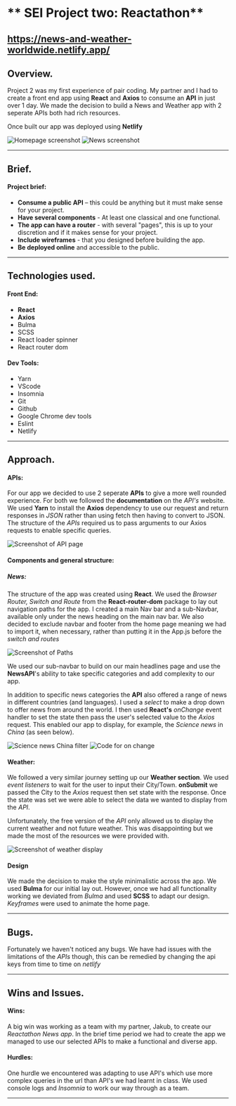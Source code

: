 # ** SEI Project two: Reactathon**

## https://news-and-weather-worldwide.netlify.app/

## **Overview.**

Project 2 was my first experience of pair coding. My partner and I had to create a front end app using **React** and **Axios** to consume an **API** in just over 1 day. We made the decision to build a News and Weather app with 2 seperate APIs both had rich resources. 

Once built our app was deployed using **Netlify**

![Homepage screenshot](images/Homepage.jpeg)
![News screenshot](images/News.jpeg)

-------------------------
## **Brief.**

#### Project brief:

* **Consume a public API** – this could be anything but it must make sense for your project.
* **Have several components** - At least one classical and one functional.
* **The app can have a router** - with several "pages", this is up to your discretion and if it makes sense for your project.
* **Include wireframes** - that you designed before building the app.
* **Be deployed online** and accessible to the public.

-------------------------

## **Technologies used.**

#### Front End:
* **React**
* **Axios**
* Bulma
* SCSS
* React loader spinner
* React router dom

#### Dev Tools:

* Yarn
* VScode 
* Insomnia
* Git
* Github
* Google Chrome dev tools
* Eslint
* Netlify


-------------------------

## **Approach.**

#### APIs:

For our app we decided to use 2 seperate **APIs** to give a more well rounded experience. For both we followed the **documentation** on the *API's* website. We used **Yarn** to install the **Axios** dependency to use our request and return responses in *JSON* rather than using fetch then having to convert to JSON. The structure of the *APIs* required us to pass arguments to our Axios requests to enable specific queries.

![Screenshot of API page](images/APIs.jpeg)

#### Components and general structure:

##### News:

The structure of the app was created using **React**. We used the *Browser Router, Switch and Route* from the **React-router-dom** package to lay out navigation paths for the app. I created a main Nav bar and a sub-Navbar, available only under the news heading on the main nav bar. We also decided to exclude navbar and footer from the home page meaning we had to import it, when necessary, rather than putting it in the App.js before the *switch and routes*

![Screenshot of Paths](images/Paths.jpeg)

We used our sub-navbar to build on our main headlines page and use the **NewsAPI**'s ability to take specific categories and add complexity to our app. 

In addition to specific news categories the **API** also offered a range of news in different countries (and languages). I used a *select* to make a drop down to offer news from around the world. I then used **React's** *onChange* event handler to set the state then pass the user's selected value to the *Axios* request. This enabled our app to display, for example, the *Science news* in *China* (as seen below).

![Science news China filter](images/Filtered.jpeg)
![Code for on change](images/HandleChange.jpeg)

#### Weather:

We followed a very similar journey setting up our **Weather section**. We used *event listeners* to wait for the user to input their City/Town. **onSubmit** we passed the City to the *Axios* request then set state with the response. Once the state was set we were able to select the data we wanted to display from the *API*. 

Unfortunately, the free version of the *API* only allowed us to display the current weather and not future weather. This was disappointing but we made the most of the resources we were provided with. 

![Screenshot of weather display](images/Weather.jpeg)

#### Design

We made the decision to make the style minimalistic across the app. We used **Bulma** for our initial lay out. However, once we had all functionality working we deviated from *Bulma* and used **SCSS** to adapt our design. *Keyframes* were used to animate the home page. 


-------------------------

## **Bugs.**

Fortunately we haven't noticed any bugs. We have had issues with the limitations of the *APIs* though, this can be remedied by changing the api keys from time to time on *netlify*

-------------------------

## **Wins and Issues.**

#### Wins:

A big win was working as a team with my partner, Jakub, to create our *Reactathon News app*. In the brief time period we had to create the app we managed to use our selected APIs to make a functional and diverse app.

#### Hurdles:

One hurdle we encountered was adapting to use API's which use more complex queries in the url than API's we had learnt in class. We used console logs and *Insomnia* to work our way through as a team.  

------------------------